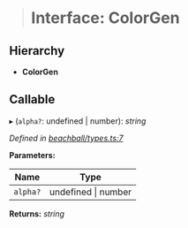 > # Interface: ColorGen

## Hierarchy

* **ColorGen**

## Callable

▸ (`alpha?`: undefined | number): *string*

*Defined in [beachball/types.ts:7](https://github.com/polkadot-js/ui/blob/df5306b/packages/ui-identicon/src/beachball/types.ts#L7)*

**Parameters:**

Name | Type |
------ | ------ |
`alpha?` | undefined \| number |

**Returns:** *string*